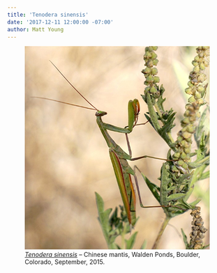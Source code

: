 ```yaml
---
title: 'Tenodera sinensis'
date: '2017-12-11 12:00:00 -07:00'
author: Matt Young
---
```


<figure>
<img src="/uploads/2017/DSC00747_Mantis_600_2.JPG" alt="Mantis"/>
<figcaption>
<a href="https://en.wikipedia.org/wiki/Chinese_mantis"><i>Tenodera sinensis</i></a> &ndash; Chinese mantis, Walden Ponds, Boulder, Colorado, September, 2015. 
</figcaption>
</figure>
